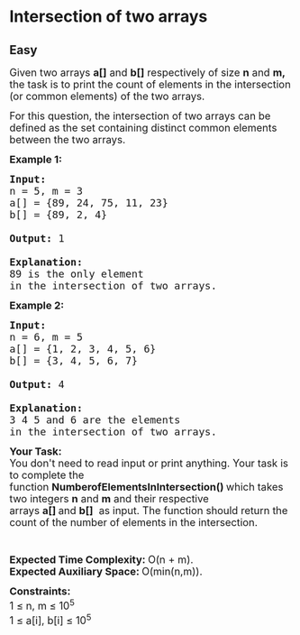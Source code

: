 # Intersection of two arrays
## Easy 
<div class="problem-statement" style="user-select: auto;">
                <p style="user-select: auto;"></p><p style="user-select: auto;"><span style="font-size: 18px; user-select: auto;">Given two arrays&nbsp;<strong style="user-select: auto;">a[]</strong> and <strong style="user-select: auto;">b[]</strong> respectively of size <strong style="user-select: auto;">n</strong> and <strong style="user-select: auto;">m, </strong>the task is to print the count of elements in the intersection (or common elements) of the two arrays.</span></p>

<p style="user-select: auto;"><span style="font-size: 18px; user-select: auto;">For this question, the intersection of two arrays can be defined as the set containing distinct common elements between the two arrays.&nbsp;</span></p>

<p style="user-select: auto;"><strong style="user-select: auto;"><span style="font-size: 18px; user-select: auto;">Example 1:</span></strong></p>

<pre style="user-select: auto;"><strong style="user-select: auto;"><span style="font-size: 18px; user-select: auto;">Input:
</span></strong><span style="font-size: 18px; user-select: auto;">n = 5, m = 3
a[] = {89, 24, 75, 11, 23}
b[] = {89, 2, 4}

<strong style="user-select: auto;">Output: </strong>1
<strong style="user-select: auto;">
Explanation: 
</strong>89 is the only element 
in the intersection of two arrays.</span></pre>

<p style="user-select: auto;"><strong style="user-select: auto;"><span style="font-size: 18px; user-select: auto;">Example 2:</span></strong></p>

<pre style="user-select: auto;"><strong style="user-select: auto;"><span style="font-size: 18px; user-select: auto;">Input:
</span></strong><span style="font-size: 18px; user-select: auto;">n = 6, m = 5
a[] = {1, 2, 3, 4, 5, 6}
b[] = {3, 4, 5, 6, 7} 

<strong style="user-select: auto;">Output: </strong>4
<strong style="user-select: auto;">
Explanation: 
</strong>3 4 5 and 6 are the elements 
in the intersection of two arrays.</span>
</pre>

<p style="user-select: auto;"><strong style="user-select: auto;"><span style="font-size: 18px; user-select: auto;">Your Task:</span></strong><br style="user-select: auto;">
<span style="font-size: 18px; user-select: auto;">You don't need to read input or print anything.&nbsp;Your task is to complete the function&nbsp;<strong style="user-select: auto;">NumberofElementsInIntersection()</strong><strong style="user-select: auto;">&nbsp;</strong>which takes two integers <strong style="user-select: auto;">n</strong>&nbsp;and <strong style="user-select: auto;">m</strong>&nbsp;and their respective arrays&nbsp;<strong style="user-select: auto;">a[]&nbsp;</strong>and&nbsp;<strong style="user-select: auto;">b[]</strong> &nbsp;as input. The function should return&nbsp;the count of the number of elements in the intersection.</span></p>

<p style="user-select: auto;">&nbsp;</p>

<p style="user-select: auto;"><span style="font-size: 18px; user-select: auto;"><strong style="user-select: auto;">Expected Time Complexity:&nbsp;</strong>O(n&nbsp;+ m).<br style="user-select: auto;">
<strong style="user-select: auto;">Expected Auxiliary Space:&nbsp;</strong>O(min(n,m)).</span></p>

<p style="user-select: auto;"><span style="font-size: 18px; user-select: auto;"><strong style="user-select: auto;">Constraints:</strong></span><br style="user-select: auto;">
<span style="font-size: 18px; user-select: auto;">1 ≤ n, m&nbsp;≤ 10<sup style="user-select: auto;">5</sup><br style="user-select: auto;">
1 ≤ a[i], b[i] ≤ 10<sup style="user-select: auto;">5</sup></span></p>
 <p style="user-select: auto;"></p>
            </div>